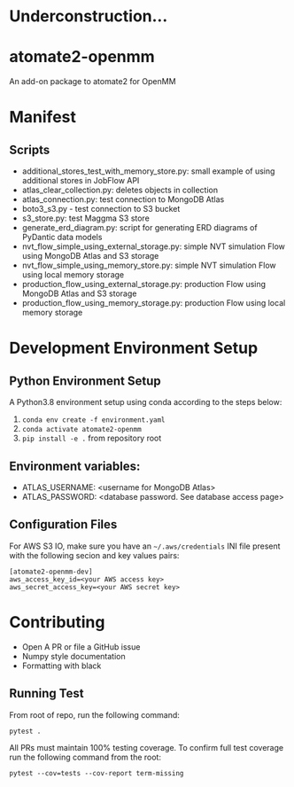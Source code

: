 # Underconstruction...

# atomate2-openmm
An add-on package to atomate2 for OpenMM

# Manifest

## Scripts
- additional_stores_test_with_memory_store.py: small example of using additional stores in JobFlow API
- atlas_clear_collection.py: deletes objects in collection
- atlas_connection.py: test connection to MongoDB Atlas
- boto3_s3.py - test connection to S3 bucket
- s3_store.py: test Maggma S3 store
- generate_erd_diagram.py: script for generating ERD diagrams of PyDantic data models
- nvt_flow_simple_using_external_storage.py: simple NVT simulation Flow using MongoDB Atlas and S3 storage
- nvt_flow_simple_using_memory_store.py: simple NVT simulation Flow using local memory storage
- production_flow_using_external_storage.py: production Flow using MongoDB Atlas and S3 storage
- production_flow_using_memory_storage.py: production Flow using local memory storage

# Development Environment Setup

## Python Environment Setup

A Python3.8 environment setup using conda according to the steps below:

1. `conda env create -f environment.yaml`
2. `conda activate atomate2-openmm`
3. `pip install -e .` from repository root

## Environment variables:

- ATLAS_USERNAME: \<username for MongoDB Atlas\>
- ATLAS_PASSWORD: \<database password. See database access page\>

## Configuration Files

For AWS S3 IO, make sure you have an `~/.aws/credentials` INI file present with the following secion and key values pairs:

```
[atomate2-openmm-dev]
aws_access_key_id=<your AWS access key>
aws_secret_access_key=<your AWS secret key>

```



# Contributing

- Open A PR or file a GitHub issue
- Numpy style documentation
- Formatting with black

## Running Test

From root of repo, run the following command:

`pytest .`

All PRs must maintain 100% testing coverage. To confirm full test coverage run the following command from the root:

`pytest --cov=tests --cov-report term-missing`

